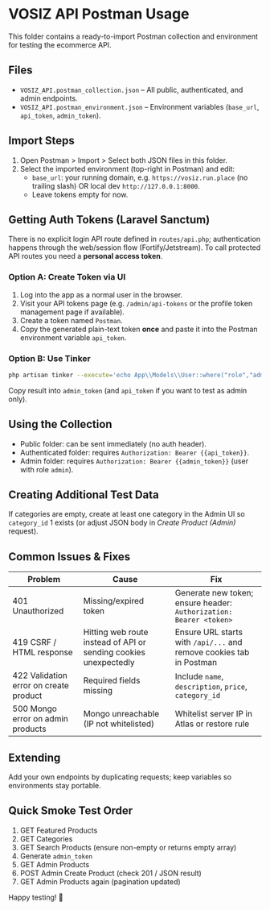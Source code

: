 # VOSIZ API Postman Usage

This folder contains a ready-to-import Postman collection and environment for testing the ecommerce API.

## Files
- `VOSIZ_API.postman_collection.json` – All public, authenticated, and admin endpoints.
- `VOSIZ_API.postman_environment.json` – Environment variables (`base_url`, `api_token`, `admin_token`).

## Import Steps
1. Open Postman > Import > Select both JSON files in this folder.
2. Select the imported environment (top-right in Postman) and edit:
   - `base_url`: your running domain, e.g. `https://vosiz.run.place` (no trailing slash) OR local dev `http://127.0.0.1:8000`.
   - Leave tokens empty for now.

## Getting Auth Tokens (Laravel Sanctum)
There is no explicit login API route defined in `routes/api.php`; authentication happens through the web/session flow (Fortify/Jetstream). To call protected API routes you need a **personal access token**.

### Option A: Create Token via UI
1. Log into the app as a normal user in the browser.
2. Visit your API tokens page (e.g. `/admin/api-tokens` or the profile token management page if available).
3. Create a token named `Postman`.
4. Copy the generated plain-text token **once** and paste it into the Postman environment variable `api_token`.

### Option B: Use Tinker
```bash
php artisan tinker --execute='echo App\\Models\\User::where("role","admin")->first()->createToken("PostmanUI", ["*"])->plainTextToken."\n";'
```
Copy result into `admin_token` (and `api_token` if you want to test as admin only).

## Using the Collection
- Public folder: can be sent immediately (no auth header).
- Authenticated folder: requires `Authorization: Bearer {{api_token}}`.
- Admin folder: requires `Authorization: Bearer {{admin_token}}` (user with role `admin`).

## Creating Additional Test Data
If categories are empty, create at least one category in the Admin UI so `category_id` 1 exists (or adjust JSON body in *Create Product (Admin)* request).

## Common Issues & Fixes
| Problem | Cause | Fix |
|---------|-------|-----|
| 401 Unauthorized | Missing/expired token | Generate new token; ensure header: `Authorization: Bearer <token>` |
| 419 CSRF / HTML response | Hitting web route instead of API or sending cookies unexpectedly | Ensure URL starts with `/api/...` and remove cookies tab in Postman |
| 422 Validation error on create product | Required fields missing | Include `name`, `description`, `price`, `category_id` |
| 500 Mongo error on admin products | Mongo unreachable (IP not whitelisted) | Whitelist server IP in Atlas or restore rule |

## Extending
Add your own endpoints by duplicating requests; keep variables so environments stay portable.

## Quick Smoke Test Order
1. GET Featured Products
2. GET Categories
3. GET Search Products (ensure non-empty or returns empty array)
4. Generate `admin_token`
5. GET Admin Products
6. POST Admin Create Product (check 201 / JSON result)
7. GET Admin Products again (pagination updated)

Happy testing! 🚀
